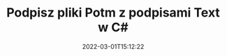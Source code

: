 ---
############################# Static ############################
layout: "auto-gen-signature"
date: 2022-03-01T15:12:22
draft: false
operation: Sign
signaturetype: Text
fileformat: Potm
productName: .NET
lang: pl
productCode: net
otherformats: pdf doc docx docm dot dotm dotx odt ott rtf xls xlsx xlsm xlsb csv ods ots xltx xltm ppt pptx pps ppsx odp otp potx potm pptm ppsm png jpg bmp gif tiff svg webp wmf
breadcrumb: Put Text signature on Potm for C#

############################# Head ############################
head_title: "Utwórz tekstowe podpisy elektroniczne do pliku Potm za pomocą C#"
head_description: "Umieść Text eSignature w pliku Potm dla .NET, używając kilku linijek kodu. Użyj interfejsu GroupDocs Document Signature API, aby podpisać dziesiątki formatów plików."

############################# Header ############################
title: "Podpisz pliki Potm z podpisami Text w C#"
description: "Jak dodać podpis Text z kilkoma linijkami kodu .NET?"
bg_image: "https://cms.admin.containerize.com/templates/aspose/App_Themes/V3/images/bg/header1.png"
bg_overlay: false
button:
    enable: true

############################# SubMenu ############################
submenu:
    enable: true

    left:
        img_alt: "GroupDocs.Signature for .NET"
        image: "https://cms.admin.containerize.com/templates/groupdocs/images/product-logos/90x90-noborder/groupdocs-signature-net.png"
        product: "GroupDocs.Signature"
        platform: ".NET"



############################# About ############################
about:
    enable: true
    title: "Informacje o interfejsie API GroupDocs.Signature for .NET"
    content: |
        [GroupDocs.Signature for .NET](https://products.groupdocs.com/signature/net/) to popularny interfejs API do elektronicznego podpisywania dokumentów. Dostępne są podpisy, takie jak teksty, obrazy, certyfikaty cyfrowe, kody kreskowe, kody QR, pieczątki lub metadane. Podpisy mogą być umieszczane na plikach PDF, dokumentach MS Word, skoroszytach MS Excel, prezentacjach MS PowerPoint, plikach Adobe Photoshop i różnych formatach graficznych. Klienci mogą podpisywać swoje dokumenty i aktualizować, wyszukiwać, weryfikować, usuwać lub przeglądać podpisy elektroniczne, które zostały umieszczone na tych dokumentach. Ponadto zapewniono wiele możliwości dostosowywania podpisów.
    

############################# Steps ############################
steps:
    enable: true
    title_left: "Kroki do podpisania Potm za pomocą Text w C#"
    content_left: |
        [GroupDocs.Signature for .NET](https://products.groupdocs.com/signature/net/) umożliwia szybkie i łatwe podpisywanie dokumentów w formacie Potm za pomocą podpisów Text.
        
        * Utwórz instancję klasy Signature podając plik Potm do podpisania jako ścieżkę lub strumień pamięci
        * Utwórz wystąpienie klasy SignOptions i ustaw wszystkie wymagane dane.
        * Wywołaj metodę Signature.Sign() przekazującą wyjściowy plik Potm lub strumień pamięci

    title_right: " wymagania systemowe"
    content_right: |
        GroupDocs.Signature for .NET są obsługiwane na wszystkich głównych platformach i systemach operacyjnych. Przed wykonaniem poniższego kodu upewnij się, że masz zainstalowane w systemie następujące wymagania wstępne.

        * Systemy operacyjne: Microsoft Windows, Linux, MacOS
        * Środowiska programistyczne: Microsoft Visual Studio, Xamarin, MonoDevelop
        * Frameworks: .NET Framework, .NET Standard, .NET Core, Mono
        * Pobierz najnowszą wersję GroupDocs.Signature for .NET z [Nuget](https://www.nuget.org/packages/groupdocs.signature)
         
    code: |
        ```csharp    
                
        // Set up input Potm file
        string filePath = "input.potm";
        // Set up output file
        string outputFilePath = "output.potm";

        // Instantiate Signature for input file
        using (GroupDocs.Signature.Signature signature = new GroupDocs.Signature.Signature(filePath))
        {
                //Provide sign options
                TextSignOptions options = new TextSignOptions("John Smith")
                {
                    // set signature position
                    Left = 50,
                    Top = 200,
                };

                // sign Potm document
                SignResult result = signature.Sign(outputFilePath, options);
        }

        ```

############################# Demos ############################
demos:
    enable: true
    title: "Podpisywanie dokumentów Potm za pomocą Text Demo na żywo"
    content: |
       Podpisz teraz plik Potm różnymi podpisami, odwiedzając witrynę [GroupDocs.Signature App](https://products.groupdocs.app/signature/family). Darmowe demo online czeka na Ciebie.          

############################# More Formats ############################
more_formats:
    enable: true
    title: "Inne obsługiwane podpisy Text dla C#"
    content: |
        "Możesz także podpisać Potm innymi typami podpisów. Zobacz poniższą listę."
    format: 
       
       
back_to_top:
    enable: true
---